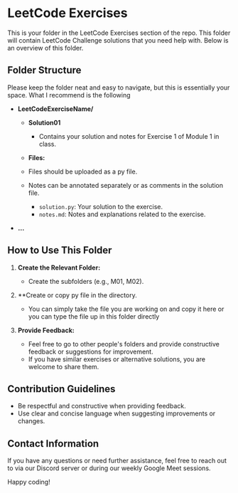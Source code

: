 # LeetCode Exercises
This is your folder in the LeetCode Exercises section of the repo. This folder will contain LeetCode Challenge solutions that you need help with. Below is an overview of this folder.

## Folder Structure
Please keep the folder neat and easy to navigate, but this is essentially your space. What I recommend is the following
- **LeetCodeExerciseName/**
    - **Solution01**
        - Contains your solution and notes for Exercise 1 of Module 1 in class.
  
  - **Files:**
  - Files should be uploaded as a py file.
  - Notes can be annotated separately or as comments in the solution file.
    - `solution.py`: Your solution to the exercise.
    - `notes.md`: Notes and explanations related to the exercise.

- **...**

## How to Use This Folder

1. **Create the Relevant Folder:**
   - Create the subfolders (e.g., M01, M02).

2. **Create or copy py file in the directory.
   - You can simply take the file you are working on and copy it here or you can type the file up in this folder directly  

3. **Provide Feedback:**
   - Feel free to go to other people's folders and provide constructive feedback or suggestions for improvement.
   - If you have similar exercises or alternative solutions, you are welcome to share them.

## Contribution Guidelines

- Be respectful and constructive when providing feedback.
- Use clear and concise language when suggesting improvements or changes.

## Contact Information

If you have any questions or need further assistance, feel free to reach out to via our Discord server or during our weekly Google Meet sessions.

Happy coding!

